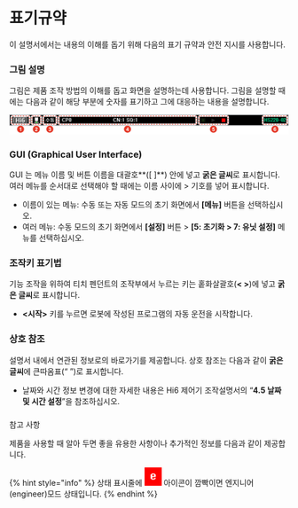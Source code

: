 # 표기규약

이 설명서에서는 내용의 이해를 돕기 위해 다음의 표기 규약과 안전 지시를 사용합니다.

### 그림 설명

그림은 제품 조작 방법의 이해를 돕고 화면을 설명하는데 사용합니다. 그림을 설명할 때에는 다음과 같이 해당 부분에 숫자를 표기하고 그에 대응하는 내용을 설명합니다.

![](../.gitbook/assets/image_explan.png)

### GUI \(Graphical User Interface\)

GUI 는 메뉴 이름 및 버튼 이름을 대괄호**\(\[  \]**\) 안에 넣고 **굵은 글씨**로 표시합니다. 여러 메뉴를 순서대로 선택해야 할 때에는 이름 사이에 &gt; 기호를 넣어 표시합니다.

* 이름이 있는 메뉴: 수동 또는 자동 모드의 초기 화면에서 **\[메뉴\]** 버튼을 선택하십시오.
* 여러 메뉴: 수동 모드의 초기 화면에서 **\[설정\]** 버튼 &gt; **\[5: 초기화 &gt; 7: 유닛 설정\]** 메뉴를 선택하십시오.

### 조작키 표기법

기능 조작을 위하여 티치 펜던트의 조작부에서 누르는 키는 홑화살괄호\(**&lt;  &gt;**\)에 넣고 **굵은 글씨**로 표시합니다.

* **&lt;시작&gt;** 키를 누르면 로봇에 작성된 프로그램의 자동 운전을 시작합니다.

### 상호 참조

설명서 내에서 연관된 정보로의 바로가기를 제공합니다. 상호 참조는 다음과 같이 **굵은 글씨**에 큰따옴표\(“  ”\)로 표시합니다.

* 날짜와 시간 정보 변경에 대한 자세한 내용은 Hi6 제어기 조작설명서의 “**4.5 날짜 및 시간 설정**”을 참조하십시오.

### 
참고 사항

제품을 사용할 때 알아 두면 좋을 유용한 사항이나 추가적인 정보를 다음과 같이 제공합니다.

{% hint style="info" %}
상태 표시줄에 ![](../.gitbook/assets/engineer.png) 아이콘이 깜빡이면 엔지니어\(engineer\)모드 상태입니다.
{% endhint %}




